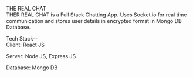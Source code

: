 THE REAL CHAT
<br/>
THER REAL CHAT is a Full Stack Chatting App. Uses Socket.io for real time communication and stores user details in encrypted format in Mongo DB Database.

Tech Stack--
<br/>
Client: React JS

Server: Node JS, Express JS

Database: Mongo DB

